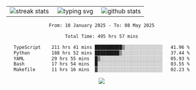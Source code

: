 <div align="center">
  <table style="border: none;" border="0" cellspacing="0" cellpadding="0">
    <tr>
      <td align="center" width="33%">
        <img src="https://github-readme-streak-stats.herokuapp.com/?user=kurtismassey&theme=tokyonight&hide_border=true" alt="streak stats" />
      </td>
      <td align="center" width="33%">
        <img src="https://readme-typing-svg.herokuapp.com/?font=Fira+Code&weight=600&size=15&duration=4000&pause=1000&color=00FF00&center=true&vCenter=true&random=false&width=150&lines=Hey%2C+I%27m+Kurtis!" alt="typing svg" />
      </td>
      <td align="center" width="33%">
        <img src="https://github-readme-stats.vercel.app/api?username=kurtismassey&show_icons=true&theme=tokyonight&hide_title=true" alt="github stats" />
      </td>
    </tr>
  </table>
</div>
<div align="center">

<!--START_SECTION:waka-->

```txt
From: 10 January 2025 - To: 08 May 2025

Total Time: 495 hrs 57 mins

TypeScript    211 hrs 41 mins ██████████▒░░░░░░░░░░░░░░   41.96 %
Python        188 hrs 52 mins █████████▒░░░░░░░░░░░░░░░   37.44 %
YAML          29 hrs 55 mins  █▒░░░░░░░░░░░░░░░░░░░░░░░   05.93 %
Bash          17 hrs 54 mins  █░░░░░░░░░░░░░░░░░░░░░░░░   03.55 %
Makefile      11 hrs 16 mins  ▓░░░░░░░░░░░░░░░░░░░░░░░░   02.23 %
```

<!--END_SECTION:waka-->

  <img src="https://github-readme-activity-graph.vercel.app/graph?username=kurtismassey&theme=tokyo-night&hide_border=true&custom_title=Contribution%20Graph" />

</div>